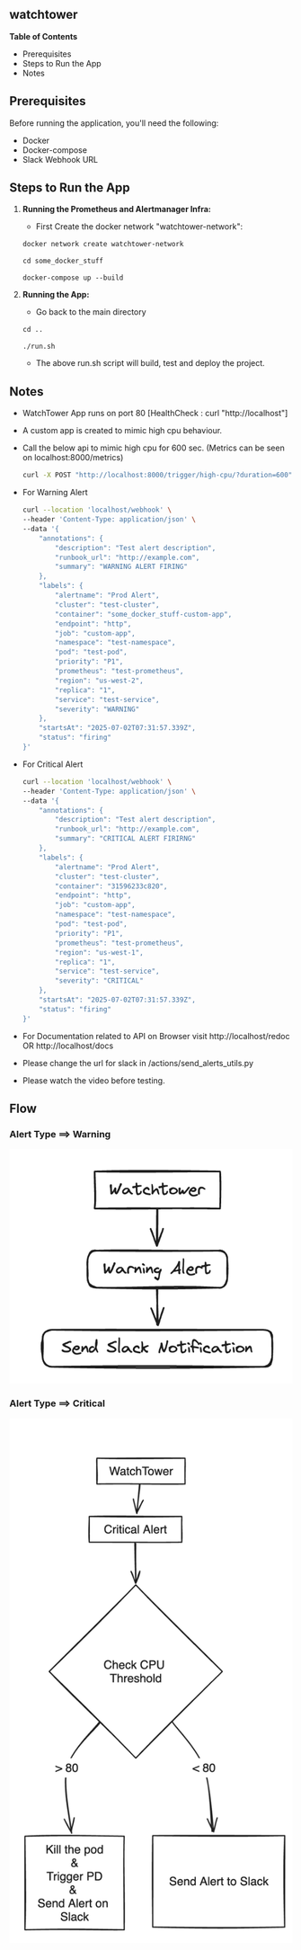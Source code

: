 ## watchtower

**Table of Contents**

* Prerequisites
* Steps to Run the App
* Notes

## Prerequisites

Before running the application, you'll need the following:

* Docker
* Docker-compose
* Slack Webhook URL

## Steps to Run the App

1. **Running the Prometheus and Alertmanager Infra:**
    
    * First Create the docker network "watchtower-network":
    
     ```
     docker network create watchtower-network
     ```

     ```
     cd some_docker_stuff
     ```

     ```
     docker-compose up --build
     ```

2. **Running the App:**

    * Go back to the main directory 

     ```
     cd ..
     ```

     ```
     ./run.sh
     ```

     * The above run.sh script will build, test and deploy the project.

## Notes
- WatchTower App runs on port 80 [HealthCheck : curl "http://localhost"]
- A custom app is created to mimic high cpu behaviour.
- Call the below api to mimic high cpu for 600 sec. (Metrics can be seen on localhost:8000/metrics)

    ```bash
    curl -X POST "http://localhost:8000/trigger/high-cpu/?duration=600"
    ```

- For Warning Alert
    ```bash
    curl --location 'localhost/webhook' \
    --header 'Content-Type: application/json' \
    --data '{
        "annotations": {
            "description": "Test alert description",
            "runbook_url": "http://example.com",
            "summary": "WARNING ALERT FIRING"
        },
        "labels": {
            "alertname": "Prod Alert",
            "cluster": "test-cluster",
            "container": "some_docker_stuff-custom-app",
            "endpoint": "http",
            "job": "custom-app",
            "namespace": "test-namespace",
            "pod": "test-pod",
            "priority": "P1",
            "prometheus": "test-prometheus",
            "region": "us-west-2",
            "replica": "1",
            "service": "test-service",
            "severity": "WARNING"
        },
        "startsAt": "2025-07-02T07:31:57.339Z",
        "status": "firing"
    }'
    ```

- For Critical Alert
    ```bash
    curl --location 'localhost/webhook' \
    --header 'Content-Type: application/json' \
    --data '{
        "annotations": {
            "description": "Test alert description",
            "runbook_url": "http://example.com",
            "summary": "CRITICAL ALERT FIRIRNG"
        },
        "labels": {
            "alertname": "Prod Alert",
            "cluster": "test-cluster",
            "container": "31596233c820",
            "endpoint": "http",
            "job": "custom-app",
            "namespace": "test-namespace",
            "pod": "test-pod",
            "priority": "P1",
            "prometheus": "test-prometheus",
            "region": "us-west-1",
            "replica": "1",
            "service": "test-service",
            "severity": "CRITICAL"
        },
        "startsAt": "2025-07-02T07:31:57.339Z",
        "status": "firing"
    }'
    ```

- For Documentation related to API on Browser visit
    http://localhost/redoc OR http://localhost/docs

- Please change the url for slack in /actions/send_alerts_utils.py

- Please watch the video before testing.

## Flow 

### Alert Type ==> Warning

![Warning FLow](/assets/warning.png "Warning Flow")

### Alert Type ==> Critical

![Critical Flow](/assets/critical.png "Critical Flow")